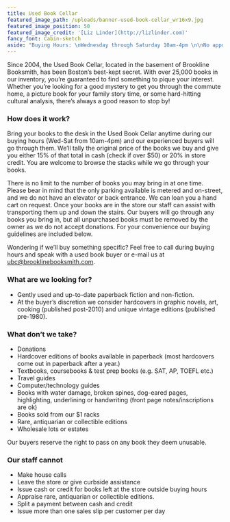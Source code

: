 ```yaml
---
title: Used Book Cellar
featured_image_path: /uploads/banner-used-book-cellar_wr16x9.jpg
featured_image_position: 50
featured_image_credit: '[Liz Linder](http://lizlinder.com)'
fancy_font: Cabin-sketch
aside: "Buying Hours: \nWednesday through Saturday 10am-4pm \n\nNo appointment needed. \n\nNo curbside service; all books must be brought inside. Call ahead if you need special assistance.\n\nPhoto ID required. \n\nWe offer 15% of original price in cash (checks over $50) OR 20% in store credit. Store credit can be used for anything in the store and never expires!\n\nContact Us:   <ubc@brooklinebooksmith.com>"
---
```


Since 2004, the Used Book Cellar, located in the basement of Brookline Booksmith, has been Boston’s best-kept secret. With over 25,000 books in our inventory, you’re guaranteed to find something to pique your interest. Whether you’re looking for a good mystery to get you through the commute home, a picture book for your family story time, or some hard-hitting cultural analysis, there’s always a good reason to stop by!

### How does it work?

Bring your books to the desk in the Used Book Cellar anytime during our buying hours (Wed-Sat from 10am-4pm) and our experienced buyers will go through them. We’ll tally the original price of the books we buy and give you either 15% of that total in cash (check if over $50) or 20% in store credit. You are welcome to browse the stacks while we go through your books.

There is no limit to the number of books you may bring in at one time. Please bear in mind that the only parking available is metered and on-street, and we do not have an elevator or back entrance. We can loan you a hand cart on request. Once your books are in the store our staff can assist with transporting them up and down the stairs. Our buyers will go through any books you bring in, but all unpurchased books must be removed by the owner as we do not accept donations. For your convenience our buying guidelines are included below.

Wondering if we’ll buy something specific? Feel free to call during buying hours and speak with a used book buyer or e-mail us at [&#117;&#098;&#099;&#064;&#098;&#114;&#111;&#111;&#107;&#108;&#105;&#110;&#101;&#098;&#111;&#111;&#107;&#115;&#109;&#105;&#116;&#104;&#046;&#099;&#111;&#109;](&#109;&#097;&#105;&#108;&#116;&#111;:&#117;&#098;&#099;&#064;&#098;&#114;&#111;&#111;&#107;&#108;&#105;&#110;&#101;&#098;&#111;&#111;&#107;&#115;&#109;&#105;&#116;&#104;&#046;&#099;&#111;&#109;).

### What are we looking for?

* Gently used and up-to-date paperback fiction and non-fiction.
* At the buyer’s discretion we consider hardcovers in graphic novels, art, cooking (published post-2010) and unique vintage editions (published pre-1980).


### What don’t we take?

* Donations
* Hardcover editions of books available in paperback (most hardcovers come out in paperback after a year.)
* Textbooks, coursebooks & test prep books (e.g. SAT, AP, TOEFL etc.)
* Travel guides
* Computer/technology guides
* Books with water damage, broken spines, dog-eared pages, highlighting, underlining or handwriting (front page notes/inscriptions are ok)
* Books sold from our $1 racks
* Rare, antiquarian or collectible editions
* Wholesale lots or estates


Our buyers reserve the right to pass on any book they deem unusable.

### Our staff cannot

* Make house calls
* Leave the store or give curbside assistance
* Issue cash or credit for books left at the store outside buying hours
* Appraise rare, antiquarian or collectible editions.
* Split a payment between cash and credit
* Issue more than one sales slip per customer per day